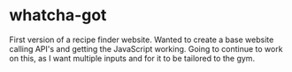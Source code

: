 # whatcha-got
First version of a recipe finder website. Wanted to create a base website calling API's and getting the JavaScript working. Going to continue to work on this, as I want
multiple inputs and for it to be tailored to the gym.

